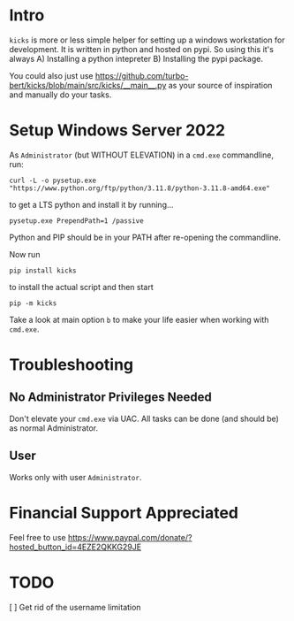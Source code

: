 # Intro

`kicks` is more or less simple helper for setting up a windows workstation for development. It is written in python and hosted on pypi. So using this it's always A) Installing a python intepreter B) Installing the pypi package.

You could also just use https://github.com/turbo-bert/kicks/blob/main/src/kicks/__main__.py as your source of inspiration and manually do your tasks.

# Setup Windows Server 2022

As `Administrator` (but WITHOUT ELEVATION) in a `cmd.exe` commandline, run:

    curl -L -o pysetup.exe "https://www.python.org/ftp/python/3.11.8/python-3.11.8-amd64.exe"

to get a LTS python and install it by running...

    pysetup.exe PrependPath=1 /passive

Python and PIP should be in your PATH after re-opening the commandline.

Now run

    pip install kicks

to install the actual script and then start

    pip -m kicks

Take a look at main option `b` to make your life easier when working with `cmd.exe`.

# Troubleshooting

## No Administrator Privileges Needed

Don't elevate your `cmd.exe` via UAC. All tasks can be done (and should be) as normal Administrator.

## User

Works only with user `Administrator`.

# Financial Support Appreciated

Feel free to use https://www.paypal.com/donate/?hosted_button_id=4EZE2QKKG29JE

# TODO

[ ] Get rid of the username limitation

